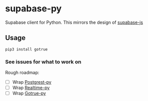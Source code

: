 # supabase-py

Supabase client for Python. This mirrors the design of [supabase-js](https://github.com/supabase/supabase-js/blob/master/README.md)

## Usage

`pip3 install gotrue`


### See issues for what to work on

Rough roadmap:
- [ ] Wrap [Postgrest-py](https://github.com/supabase/postgrest-py/)
- [ ] Wrap [Realtime-py](https://github.com/supabase/realtime-py)
- [ ] Wrap [Gotrue-py](https://github.com/J0/gotrue-py)
